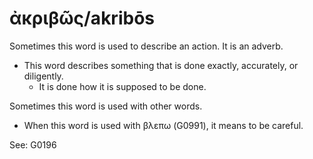 # ἀκριβῶς/akribōs  

Sometimes this word is used to describe an action. It is an adverb. 

* This word describes something that is done exactly, accurately, or diligently. 
    * It is done how it is supposed to be done. 

Sometimes this word is used with other words.

* When this word is used with βλεπω (G0991), it means to be careful. 

See: G0196


